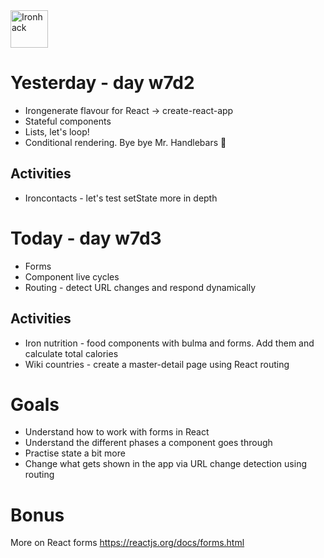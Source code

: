 <img src="https://raw.githubusercontent.com/webmad1019-1/w1d3-advanced-selectors-positioning-full-layout/master/img/ironhack.svg?sanitize=true" alt="Ironhack" width="60"/>

# Yesterday - day w7d2

- Irongenerate flavour for React -> create-react-app
- Stateful components
- Lists, let's loop!
- Conditional rendering. Bye bye Mr. Handlebars 🥀

## Activities

- Ironcontacts - let's test setState more in depth

# Today - day w7d3

- Forms
- Component live cycles
- Routing - detect URL changes and respond dynamically

## Activities

- Iron nutrition - food components with bulma and forms. Add them and calculate total calories
- Wiki countries - create a master-detail page using React routing

# Goals

- Understand how to work with forms in React
- Understand the different phases a component goes through
- Practise state a bit more
- Change what gets shown in the app via URL change detection using routing

# Bonus

More on React forms https://reactjs.org/docs/forms.html
